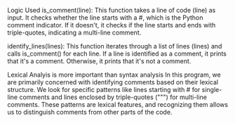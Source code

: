 Logic Used
is_comment(line): This function takes a line of code (line) as input. It checks whether the line starts with a #, which is the Python comment indicator.
If it doesn't, it checks if the line starts and ends with triple-quotes, indicating a multi-line comment.

identify_lines(lines): This function iterates through a list of lines (lines) and calls is_comment() for each line. 
If a line is identified as a comment, it prints that it's a comment. Otherwise, it prints that it's not a comment.


Lexical Analyis is more important than syntax analysis
In this program, we are primarily concerned with identifying comments based on their lexical structure. 
We look for specific patterns like lines starting with # for single-line comments and lines enclosed by triple-quotes (""") for multi-line comments. 
These patterns are lexical features, and recognizing them allows us to distinguish comments from other parts of the code.
